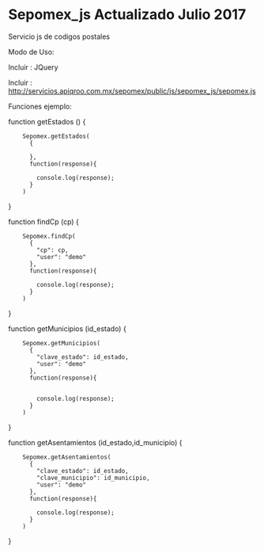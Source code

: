 # Sepomex_js Actualizado Julio 2017

Servicio js de codigos postales

Modo de Uso:

Incluir : JQuery

Incluir : http://servicios.apiqroo.com.mx/sepomex/public/js/sepomex_js/sepomex.js


Funciones ejemplo:

function getEstados () {

        Sepomex.getEstados(
          {
            
          },
          function(response){

            console.log(response);
          }
        )

}


function findCp (cp) {

        Sepomex.findCp(
          {
            "cp": cp,
            "user": "demo"
          },
          function(response){
           
            console.log(response);
          }
        )

}



function getMunicipios (id_estado) {

        Sepomex.getMunicipios(
          {
            "clave_estado": id_estado,
            "user": "demo"
          },
          function(response){
           

            console.log(response);
          }
        )

}



function getAsentamientos (id_estado,id_municipio) {

        Sepomex.getAsentamientos(
          {
            "clave_estado": id_estado,
            "clave_municipio": id_municipio,
            "user": "demo"
          },
          function(response){
           
            console.log(response);
          }
        )

}
